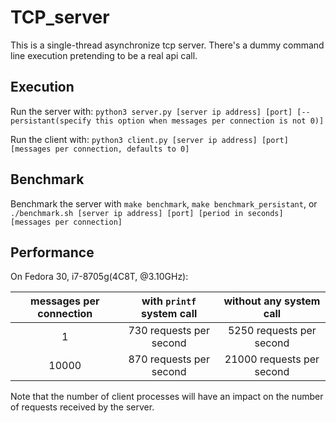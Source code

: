 # TCP_server

This is a single-thread asynchronize tcp server.
There's a dummy command line execution pretending to be a real api call.

## Execution

Run the server with:
`python3 server.py [server ip address] [port] [--persistant(specify this option when messages per connection is not 0)]`

Run the client with:
`python3 client.py [server ip address] [port] [messages per connection, defaults to 0]`

## Benchmark

Benchmark the server with `make benchmark`, `make benchmark_persistant`, or `./benchmark.sh [server ip address] [port] [period in seconds] [messages per connection]`

## Performance

On Fedora 30, i7-8705g(4C8T, @3.10GHz):

| messages per connection | with `printf` system call | without any system call |
| :---: | :---: | :---: |
| 1 | 730 requests per second | 5250 requests per second |
| 10000 | 870 requests per second | 21000 requests per second |

Note that the number of client processes will have an impact on the number of requests received by the server.
